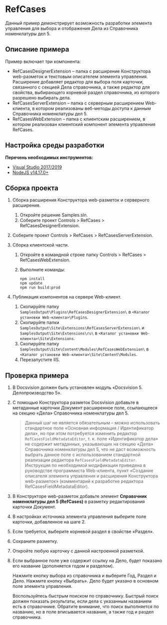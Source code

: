 ﻿# RefCases

Данный пример демонстрирует возможность разработки элемента управления для выбора и отображения Дела из Справочника номенклатуры дел 5.

## Описание примера

Пример включает три компонента:

- RefCasesDesignerExtension – папка с расширение Конструктора web-разметок и текстовым описателем элемента управления. Расширение добавляет редактор для выбора поля карточки, связанного с секцией Дела справочника, а также редактор для свойства, выбирающего корневой раздел справочника, из которого разрешено выбирать дела.
- RefCasesServerExtension – папка с серверным расширением Web-клиента, в котором реализованы веб-методы доступа к данным Справочника номенклатуры дел 5.
- RefCasesWebExtension – папка с клиентским расширением, в котором реализован клиентский компонент элемента управления RefCases.

## Настройка среды разработки

**Перечень необходимых инструментов:** 
* [Visual Studio 2017/2019](https://www.visualstudio.com)
* [NodeJS v14.17.0+](https://nodejs.org/en/)

## Сборка проекта

1. Сборка расширения Конструктора web-разметок и серверного расширения.
   1. Откройте решение Samples.sln.
   2. Соберите проект Controls > RefCases > RefCasesDesignerExtension.
3. Соберите проект Controls > RefCases > RefCasesServerExtension.
   
2. Сборка клиентской части.
   1. Откройте в командной строке папку Controls > RefCases > RefCasesWebExtension\.

   2. Выполните команды:

      ```
      npm install
      npm update
      npm run build:prod
      ```

3. Публикация компонентов на сервере Web-клиент.

   1. Скопируйте папку `SamplesOutput\Plugins\RefCasesDesignerExtension\` в  `<Каталог установки Web-клиента>\Plugins`.
   2. Скопируйте папки `SamplesOutput\Site\Extensions\RefCasesServerExtension\` и `SamplesOutput\Site\Extensions\ru\` в  `<Каталог установки Web-клиента>\Site\Extensions`.
   3. Скопируйте папку `SamplesOutput\Site\Content\Modules\RefCasesWebExtension\` в  `<Каталог установки Web-клиента>\Site\Content\Modules`.
   4. Перезапустите IIS.

## Проверка примера

1. В Docsvision должен быть установлен модуль «Docsvision 5. Делопроизводство 5».

2. С помощью Конструктора разметок Docsvision добавьте в метаданные карточки Документ расширенное поле, ссылающееся на секцию «Дела» Справочника номенклатуры дел 5.

   >  Данный шаг не является обязательным – можно использовать стандартное поле «Основная информация / Идентификатор дела», но при этом потребуется изменить редактор `RefCasesFieldMetadataEditor`, т. к. поле «Идентификатор дела» не содержит метаданных, указывающих на секцию «Дела» Справочника номенклатуры дел 5, что не даст возможность выбрать данное поле с использованием стандартной реализации редактора `RefCasesFieldMetadataEditor`. Инструкция по необходимой модификации приведена в руководстве программиста Web-клиента, пункт «Создание описателя элемента управления и расширения Конструктора web-разметок» (комментарий к разработке редактора RefCasesFieldMetadataEditor).

3. В Конструкторе web-разметок добавьте элемент **Справочник номенклатуры дел 5 (RefCases)** в разметку редактирования карточки Документ.

4. В настройках источника элемента управления выберите поле карточки, добавленное на шаге 2.

5. Если требуется, выберите корневой раздел в свойстве «Раздел».

6. Сохраните разметку.

7. Откройте любую карточку с данной настроенной разметкой.

8. Если выбранное поле уже содержит ссылку на Дело, будет показано его название (дополняется годом и разделом).

   Нажмите кнопку выбора из справочника и выберите Год, Раздел и Дело. Нажмите кнопку «Выбрать». Дело будет указано в основном поле элемента управления.

   Воспользуйтесь быстрым поиском по справочнику. Быстрый поиск должен показать результаты, если дела с указанным названием есть в справочнике. Обратите внимание, что поиск выполняется по названию, но в поле вписывается название, а также год и раздел справочника.

